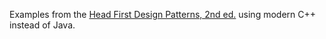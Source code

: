 Examples from the [Head First Design Patterns, 2nd ed.](https://www.oreilly.com/library/view/head-first-design/9781492077992/) using modern C++ instead of Java.
